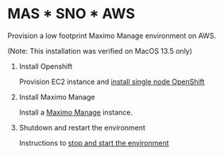 # MAS * SNO * AWS

Provision a low footprint Maximo Manage environment on AWS.

(Note: This installation was verified on MacOS 13.5 only)

1. Install Openshift

    Provision EC2 instance and [install single node OpenShift](./docs/sno-install.md)

1. Install Maximo Manage
    
    Install a [Maximo Manage](./docs/mas-install.md) instance.

1. Shutdown and restart the environment
    
    Instructions to [stop and start the environment](./docs/sno-shutdown.md)